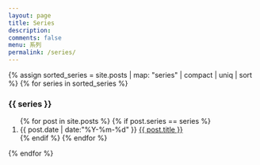```yaml
---
layout: page
title: Series
description:
comments: false
menu: 系列
permalink: /series/
---
```


<section class="container posts-content">
  
{% assign sorted_series = site.posts | map: "series" | compact | uniq | sort %}
{% for series in sorted_series %}
  <h3 id="{{ series }}">{{ series }}</h3>
  <ol class="posts-list">
  {% for post in site.posts %}
    {% if post.series == series %}
    <li class="posts-list-item">
    <span class="posts-list-meta">{{ post.date | date:"%Y-%m-%d" }}</span>
    <a class="posts-list-name" href="{{ site.url }}{{ post.url }}">{{ post.title }}</a>
    </li>
    {% endif %}
  {% endfor %}
  </ol>
{% endfor %}
</section>

<!-- /section.content -->
